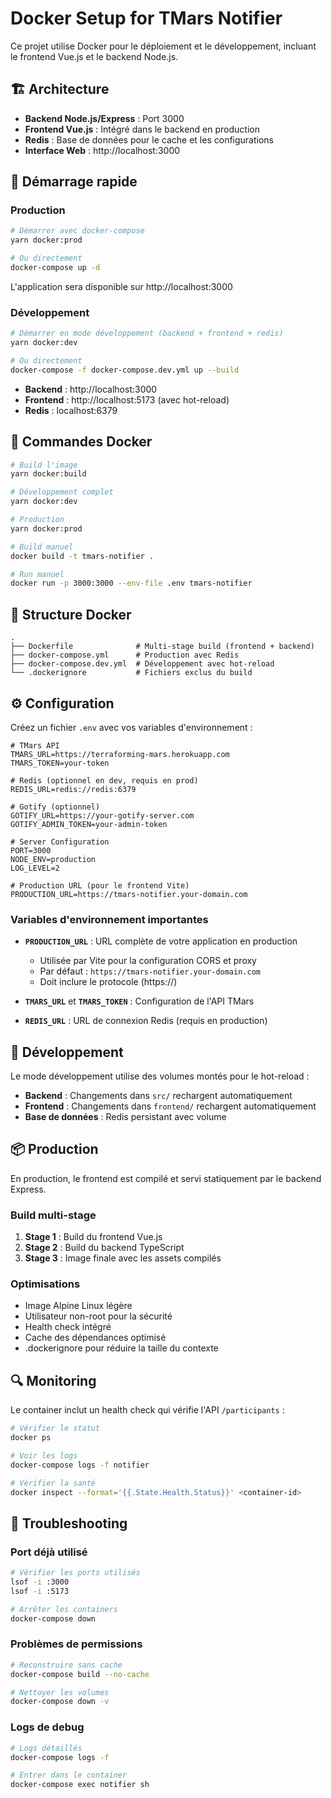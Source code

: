 # Docker Setup for TMars Notifier

Ce projet utilise Docker pour le déploiement et le développement, incluant le frontend Vue.js et le backend Node.js.

## 🏗️ Architecture

- **Backend Node.js/Express** : Port 3000
- **Frontend Vue.js** : Intégré dans le backend en production
- **Redis** : Base de données pour le cache et les configurations
- **Interface Web** : http://localhost:3000

## 🚀 Démarrage rapide

### Production

```bash
# Démarrer avec docker-compose
yarn docker:prod

# Ou directement
docker-compose up -d
```

L'application sera disponible sur http://localhost:3000

### Développement

```bash
# Démarrer en mode développement (backend + frontend + redis)
yarn docker:dev

# Ou directement
docker-compose -f docker-compose.dev.yml up --build
```

- **Backend** : http://localhost:3000
- **Frontend** : http://localhost:5173 (avec hot-reload)
- **Redis** : localhost:6379

## 🐳 Commandes Docker

```bash
# Build l'image
yarn docker:build

# Développement complet
yarn docker:dev

# Production
yarn docker:prod

# Build manuel
docker build -t tmars-notifier .

# Run manuel
docker run -p 3000:3000 --env-file .env tmars-notifier
```

## 📁 Structure Docker

```
.
├── Dockerfile              # Multi-stage build (frontend + backend)
├── docker-compose.yml      # Production avec Redis
├── docker-compose.dev.yml  # Développement avec hot-reload
└── .dockerignore           # Fichiers exclus du build
```

## ⚙️ Configuration

Créez un fichier `.env` avec vos variables d'environnement :

```env
# TMars API
TMARS_URL=https://terraforming-mars.herokuapp.com
TMARS_TOKEN=your-token

# Redis (optionnel en dev, requis en prod)
REDIS_URL=redis://redis:6379

# Gotify (optionnel)
GOTIFY_URL=https://your-gotify-server.com
GOTIFY_ADMIN_TOKEN=your-admin-token

# Server Configuration
PORT=3000
NODE_ENV=production
LOG_LEVEL=2

# Production URL (pour le frontend Vite)
PRODUCTION_URL=https://tmars-notifier.your-domain.com
```

### Variables d'environnement importantes

- **`PRODUCTION_URL`** : URL complète de votre application en production
  - Utilisée par Vite pour la configuration CORS et proxy
  - Par défaut : `https://tmars-notifier.your-domain.com`
  - Doit inclure le protocole (https://)

- **`TMARS_URL`** et **`TMARS_TOKEN`** : Configuration de l'API TMars
- **`REDIS_URL`** : URL de connexion Redis (requis en production)

## 🔧 Développement

Le mode développement utilise des volumes montés pour le hot-reload :

- **Backend** : Changements dans `src/` rechargent automatiquement
- **Frontend** : Changements dans `frontend/` rechargent automatiquement
- **Base de données** : Redis persistant avec volume

## 📦 Production

En production, le frontend est compilé et servi statiquement par le backend Express.

### Build multi-stage

1. **Stage 1** : Build du frontend Vue.js
2. **Stage 2** : Build du backend TypeScript
3. **Stage 3** : Image finale avec les assets compilés

### Optimisations

- Image Alpine Linux légère
- Utilisateur non-root pour la sécurité
- Health check intégré
- Cache des dépendances optimisé
- .dockerignore pour réduire la taille du contexte

## 🔍 Monitoring

Le container inclut un health check qui vérifie l'API `/participants` :

```bash
# Vérifier le statut
docker ps

# Voir les logs
docker-compose logs -f notifier

# Vérifier la santé
docker inspect --format='{{.State.Health.Status}}' <container-id>
```

## 🚨 Troubleshooting

### Port déjà utilisé

```bash
# Vérifier les ports utilisés
lsof -i :3000
lsof -i :5173

# Arrêter les containers
docker-compose down
```

### Problèmes de permissions

```bash
# Reconstruire sans cache
docker-compose build --no-cache

# Nettoyer les volumes
docker-compose down -v
```

### Logs de debug

```bash
# Logs détaillés
docker-compose logs -f

# Entrer dans le container
docker-compose exec notifier sh
```
